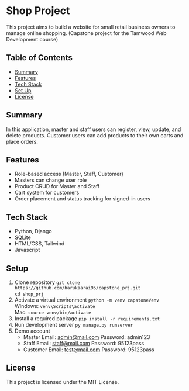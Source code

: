 # Shop Project
This project aims to build a website for small retail business owners to manage online shopping.
(Capstone project for the Tamwood Web Development course)

## Table of Contents
- [Summary](#summary)
- [Features](#features)
- [Tech Stack](#tech-stack)
- [Set Up](#set-up)
- [License](#license)
  
## Summary
In this application, master and staff users can register, view, update, and delete products. Customer users can add products to their own carts and place orders.

## Features
- Role-based access (Master, Staff, Customer)
- Masters can change user role
- Product CRUD for Master and Staff
- Cart system for customers
- Order placement and status tracking for signed-in users

## Tech Stack
- Python, Django
- SQLite
- HTML/CSS, Tailwind
- Javascript

## Setup
1. Clone repository
   `git clone https://github.com/harukaarai95/capstone_prj.git`   
   `cd shop_prj`
3. Activate a virtual environment
   `python -m venv capstoneVenv`   
   Windows: `venv\Scripts\activate`   
   Mac: `source venv/bin/activate`
5. Install a required package
   `pip install -r requirements.txt`
7. Run development server
   `py manage.py runserver`
9. Demo account
   - Master
     Email: admin@mail.com
     Password: admin123
   - Staff
     Email: staff@mail.com
     Password: 95123pass
   - Customer
     Email: test@mail.com
     Password: 95123pass

## License
This project is licensed under the MIT License.

